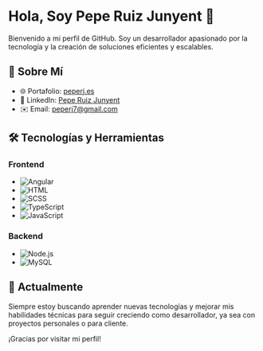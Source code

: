 # Hola, Soy Pepe Ruiz Junyent 👋

Bienvenido a mi perfil de GitHub. Soy un desarrollador apasionado por la tecnología y la creación de soluciones eficientes y escalables.

## 🚀 Sobre Mí

- 🌐 Portafolio: [peperj.es](https://peperj.es/)
- 💼 LinkedIn: [Pepe Ruiz Junyent](https://www.linkedin.com/in/pepe-ruiz-junyent-37bb88290/)
- ✉️ Email: [peperj7@gmail.com](mailto:peperj7@gmail.com)

## 🛠 Tecnologías y Herramientas

### Frontend
- ![Angular](https://img.shields.io/badge/-Angular-DD0031?style=flat&logo=angular&logoColor=white)
- ![HTML](https://img.shields.io/badge/-HTML5-E34F26?style=flat&logo=html5&logoColor=white)
- ![SCSS](https://img.shields.io/badge/-SCSS-CC6699?style=flat&logo=sass&logoColor=white)
- ![TypeScript](https://img.shields.io/badge/-TypeScript-007ACC?style=flat&logo=typescript&logoColor=white)
- ![JavaScript](https://img.shields.io/badge/-JavaScript-F7DF1E?style=flat&logo=javascript&logoColor=black)

### Backend
- ![Node.js](https://img.shields.io/badge/-Node.js-339933?style=flat&logo=node.js&logoColor=white)
- ![MySQL](https://img.shields.io/badge/-MySQL-4479A1?style=flat&logo=mysql&logoColor=white)

## 🌱 Actualmente 

Siempre estoy buscando aprender nuevas tecnologías y mejorar mis habilidades técnicas para seguir creciendo como desarrollador, ya sea con proyectos personales o para cliente.

¡Gracias por visitar mi perfil!
